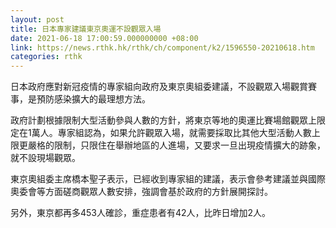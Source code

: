 ```yaml
---
layout: post
title: 日本專家建議東京奧運不設觀眾入場
date: 2021-06-18 17:00:59.000000000 +08:00
link: https://news.rthk.hk/rthk/ch/component/k2/1596550-20210618.htm
categories: rthk
---
```


日本政府應對新冠疫情的專家組向政府及東京奧組委建議，不設觀眾入場觀賞賽事，是預防感染擴大的最理想方法。

政府計劃根據限制大型活動參與人數的方針，將東京等地的奧運比賽場館觀眾上限定在1萬人。專家組認為，如果允許觀眾入場，就需要採取比其他大型活動人數上限更嚴格的限制，只限住在舉辦地區的人進場，又要求一旦出現疫情擴大的跡象，就不設現場觀眾。

東京奧組委主席橋本聖子表示，已經收到專家組的建議，表示會參考建議並與國際奧委會等方面磋商觀眾人數安排，強調會基於政府的方針展開探討。

另外，東京都再多453人確診，重症患者有42人，比昨日增加2人。
